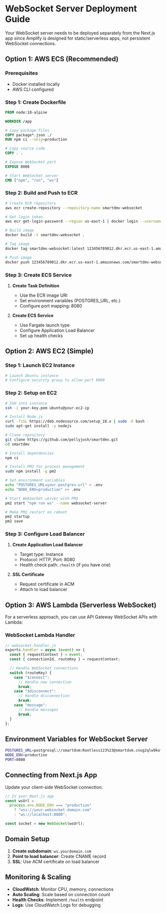 # WebSocket Server Deployment Guide

Your WebSocket server needs to be deployed separately from the Next.js app since Amplify is designed for static/serverless apps, not persistent WebSocket connections.

## Option 1: AWS ECS (Recommended)

### Prerequisites

- Docker installed locally
- AWS CLI configured

### Step 1: Create Dockerfile

```dockerfile
FROM node:18-alpine

WORKDIR /app

# Copy package files
COPY package*.json ./
RUN npm ci --only=production

# Copy source code
COPY . .

# Expose WebSocket port
EXPOSE 8080

# Start WebSocket server
CMD ["npm", "run", "ws"]
```

### Step 2: Build and Push to ECR

```bash
# Create ECR repository
aws ecr create-repository --repository-name smartdmv-websocket

# Get login token
aws ecr get-login-password --region us-east-1 | docker login --username AWS --password-stdin 123456789012.dkr.ecr.us-east-1.amazonaws.com

# Build image
docker build -t smartdmv-websocket .

# Tag image
docker tag smartdmv-websocket:latest 123456789012.dkr.ecr.us-east-1.amazonaws.com/smartdmv-websocket:latest

# Push image
docker push 123456789012.dkr.ecr.us-east-1.amazonaws.com/smartdmv-websocket:latest
```

### Step 3: Create ECS Service

1. **Create Task Definition**

   - Use the ECR image URI
   - Set environment variables (POSTGRES_URL, etc.)
   - Configure port mapping: 8080

2. **Create ECS Service**
   - Use Fargate launch type
   - Configure Application Load Balancer
   - Set up health checks

## Option 2: AWS EC2 (Simple)

### Step 1: Launch EC2 Instance

```bash
# Launch Ubuntu instance
# Configure security group to allow port 8080
```

### Step 2: Setup on EC2

```bash
# SSH into instance
ssh -i your-key.pem ubuntu@your-ec2-ip

# Install Node.js
curl -fsSL https://deb.nodesource.com/setup_18.x | sudo -E bash -
sudo apt-get install -y nodejs

# Clone repository
git clone https://github.com/pellyjosh/smartdmv.git
cd smartdmv

# Install dependencies
npm ci

# Install PM2 for process management
sudo npm install -g pm2

# Set environment variables
echo "POSTGRES_URL=your-postgres-url" > .env
echo "NODE_ENV=production" >> .env

# Start WebSocket server with PM2
pm2 start "npm run ws" --name websocket-server

# Make PM2 restart on reboot
pm2 startup
pm2 save
```

### Step 3: Configure Load Balancer

1. **Create Application Load Balancer**

   - Target type: Instance
   - Protocol: HTTP, Port: 8080
   - Health check path: `/health` (if you have one)

2. **SSL Certificate**
   - Request certificate in ACM
   - Attach to load balancer

## Option 3: AWS Lambda (Serverless WebSocket)

For a serverless approach, you can use API Gateway WebSocket APIs with Lambda:

### WebSocket Lambda Handler

```javascript
// websocket-handler.js
exports.handler = async (event) => {
  const { requestContext } = event;
  const { connectionId, routeKey } = requestContext;

  // Handle WebSocket connections
  switch (routeKey) {
    case "$connect":
      // Handle new connection
      break;
    case "$disconnect":
      // Handle disconnection
      break;
    case "message":
      // Handle messages
      break;
  }
};
```

## Environment Variables for WebSocket Server

```bash
POSTGRES_URL=postgresql://smartdvm:Rootless123%23@smartdvm.cnug2qlw9kof.eu-north-1.rds.amazonaws.com:5432/smartdvm?sslmode=require
NODE_ENV=production
PORT=8080
```

## Connecting from Next.js App

Update your client-side WebSocket connection:

```javascript
// In your Next.js app
const wsUrl =
  process.env.NODE_ENV === "production"
    ? "wss://your-websocket-domain.com"
    : "ws://localhost:8080";

const socket = new WebSocket(wsUrl);
```

## Domain Setup

1. **Create subdomain**: `ws.yourdomain.com`
2. **Point to load balancer**: Create CNAME record
3. **SSL**: Use ACM certificate on load balancer

## Monitoring & Scaling

- **CloudWatch**: Monitor CPU, memory, connections
- **Auto Scaling**: Scale based on connection count
- **Health Checks**: Implement `/health` endpoint
- **Logs**: Use CloudWatch Logs for debugging
